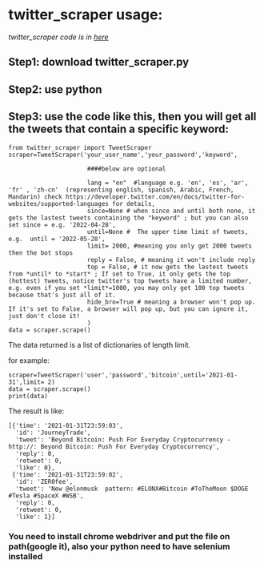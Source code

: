 # twitter_scraper usage:

*twitter_scraper code is in [here](https://github.com/tonytian98/twitter_scraper/blob/main/twitter_scraper.py)*

## Step1: download twitter_scraper.py

## Step2: use python

## Step3: use the code like this, then you will get all the tweets that contain a specific keyword:

```
from twitter_scraper import TweetScraper
scraper=TweetScraper('your_user_name','your_password','keyword',
                      
                      ####below are optional
                      
                      lang = "en"  #language e.g. 'en', 'es', 'ar', 'fr' , 'zh-cn'  (representing english, spanish, Arabic, French, Mandarin) check https://developer.twitter.com/en/docs/twitter-for-websites/supported-languages for details,
                      since=None # when since and until both none, it gets the lastest tweets containing the "keyword" ; but you can also set since = e.g. '2022-04-28',
                      until=None #  The upper time limit of tweets, e.g.  until = '2022-05-28',
                      limit= 2000, #meaning you only get 2000 tweets then the bot stops
                      reply = False, # meaning it won't include reply
                      top = False, # it now gets the lastest tweets from *until* to *start* ; If set to True, it only gets the top (hottest) tweets, notice twitter's top tweets have a limited number, e.g. even if you set *limit*=1000, you may only get 100 top tweets because that's just all of it.
                      hide_bro=True # meaning a browser won't pop up. If it's set to False, a browser will pop up, but you can ignore it, just don't close it!
                      )
data = scraper.scrape()
```
        
The data returned is a list of dictionaries of length limit.

for example:

```
scraper=TweetScraper('user','password','bitcoin',until='2021-01-31',limit= 2)
data = scraper.scrape()
print(data)
```
The result is like:
```
[{'time': '2021-01-31T23:59:03',
  'id': 'JourneyTrade',
  'tweet': 'Beyond Bitcoin: Push For Everyday Cryptocurrency - http://: Beyond Bitcoin: Push For Everyday Cryptocurrency',
  'reply': 0,
  'retweet': 0,
  'like': 0},
 {'time': '2021-01-31T23:59:02',
  'id': 'ZER0fee',
  'tweet': 'New @elonmusk  pattern: #ELONX#Bitcoin #ToTheMoon $DOGE #Tesla #SpaceX #WSB',
  'reply': 0,
  'retweet': 0,
  'like': 1}]
  ```
  
  ### You need to install chrome webdriver and put the file on path(google it), also your python need to have selenium installed 
